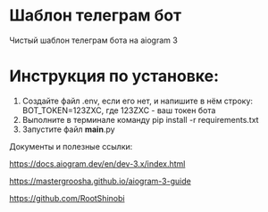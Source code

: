 # Шаблон телеграм бот

Чистый шаблон телеграм бота на aiogram 3

# Инструкция по установке:

1) Создайте файл .env, если его нет, и напишите в нём строку: BOT_TOKEN=123ZXC, где 123ZXC - ваш токен бота
2) Выполните в терминале команду pip install -r requirements.txt
3) Запустите файл __main__.py

Документы и полезные ссылки:

https://docs.aiogram.dev/en/dev-3.x/index.html

https://mastergroosha.github.io/aiogram-3-guide

https://github.com/RootShinobi
